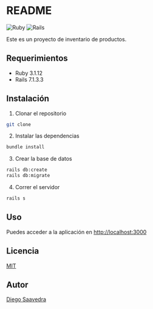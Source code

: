 # README

![Ruby](https://img.shields.io/badge/Ruby-3.1.12-red)
![Rails](https://img.shields.io/badge/Rails-7.1.3.3-red)


Este es un proyecto de inventario de productos.

## Requerimientos

- Ruby 3.1.12
- Rails 7.1.3.3

## Instalación

1. Clonar el repositorio

```bash
git clone 
```

2. Instalar las dependencias

```bash
bundle install
```

3. Crear la base de datos

```bash
rails db:create
rails db:migrate
```

4. Correr el servidor

```bash
rails s
```

## Uso

Puedes acceder a la aplicación en [http://localhost:3000](http://localhost:3000)

## Licencia

[MIT](https://opensource.org/licenses/MIT)

## Autor

[Diego Saavedra](https://statick88.github.io)
